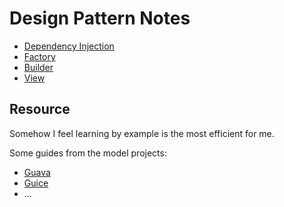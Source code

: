Design Pattern Notes
===

* [Dependency Injection](dependency_injection/Readme.md)
* [Factory](factory/Readme.md)
* [Builder](builder/Readme.md)
* [View](view/Readme.md)

Resource
---
Somehow I feel learning by example is the most efficient for me.

Some guides from the model projects:
* [Guava](https://github.com/google/guava/wiki)
* [Guice](https://github.com/google/guice/wiki/Motivation)
* ...
